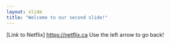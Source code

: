 ```yaml
---
layout: slide
title: "Welcome to our second slide!"
---
```

[Link to Netflix] https://netflix.ca
Use the left arrow to go back!

